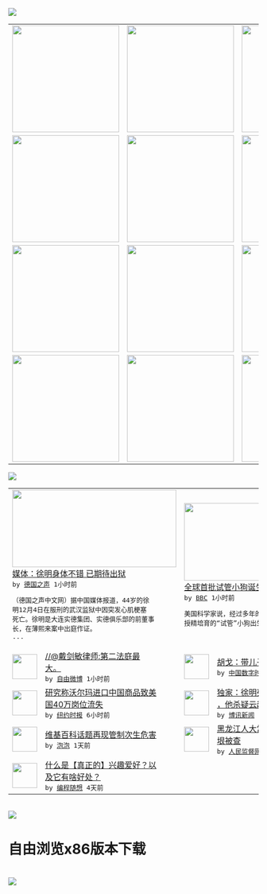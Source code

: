 

<a href="https://github.com/greatfire/z/raw/master/FreeBrowser.apk"><img src="https://raw.githubusercontent.com/greatfire/wiki/master/x/header.png" /></a><table><tr><td width="262" align="center" valign="center"><a href="https://github.com/greatfire/wiki/wiki/nyt" title="纽约时报中文网 国际纵览"><img src="https://raw.githubusercontent.com/greatfire/wiki/master/x/nyt_flag.png" width="215"/></a></td><td width="262" align="center" valign="center"><a href="https://github.com/greatfire/wiki/wiki/dw" title=""><img src="https://raw.githubusercontent.com/greatfire/wiki/master/x/dw_flag.png" width="215"/></a></td><td width="262" align="center" valign="center"><a href="https://github.com/greatfire/wiki/wiki/rmjd" title=""><img src="https://raw.githubusercontent.com/greatfire/wiki/master/x/rmjd_flag.png" width="215"/></a></td></tr><tr><td width="262" align="center" valign="center"><a href="https://github.com/paopaonetizen/website" title="泡泡 - 未经审查的互联网信息"><img src="https://raw.githubusercontent.com/greatfire/wiki/master/x/pp_flag.png" width="215"/></a></td><td width="262" align="center" valign="center"><a href="https://github.com/getlantern/mirror" title="以及自由微博和GreatFire.org官方中文论坛"><img src="https://raw.githubusercontent.com/greatfire/wiki/master/x/lantern_flag.png" width="215"/></a></td><td width="262" align="center" valign="center"><a href="https://github.com/cdtmirrors/m/" title=""><img src="https://raw.githubusercontent.com/greatfire/wiki/master/x/cdt_flag.png" width="215"/></a></td></tr><tr><td width="262" align="center" valign="center"><a href="https://github.com/program-think/blog" title="编程随想的博客"><img src="https://raw.githubusercontent.com/greatfire/wiki/master/x/pt_flag.png" width="215"/></a></td><td width="262" align="center" valign="center"><a href="https://github.com/greatfire/wiki/wiki/bbc" title=""><img src="https://raw.githubusercontent.com/greatfire/wiki/master/x/bbc_flag.png" width="215"/></a></td><td width="262" align="center" valign="center"><a href="https://github.com/freeweibo/s" title="自由微博 - 匿名和不受屏蔽的新浪微博搜索"><img src="https://raw.githubusercontent.com/greatfire/wiki/master/x/fw_flag.png" width="215"/></a></td></tr><tr><td width="262" align="center" valign="center"><a href="https://github.com/greatfire/wiki/wiki/google" title=""><img src="https://raw.githubusercontent.com/greatfire/wiki/master/x/google_flag.png" width="215"/></a></td><td width="262" align="center" valign="center"><a href="https://github.com/bxnews/boxun" title=""><img src="https://raw.githubusercontent.com/greatfire/wiki/master/x/bx_flag.png" width="215"/></a></td><td width="262" align="center" valign="center"><a href="https://github.com/greatfire/wiki/wiki/open-source" title="欢迎访问GreatFire.org开发者项目网站"><img src="https://raw.githubusercontent.com/greatfire/wiki/master/x/open-source_flag.png" width="215"/></a></td></tr></table><img src="https://raw.githubusercontent.com/greatfire/wiki/master/x/newsfeed text.png" /><table cols="4"><tr><td colspan="2" width="380"><a href="http://dw.com/p/1HL8P?maca=chi-GK-text-greatfire-all-chinese-15625-xml-mrss"><img src="http://www.dw.com/image/0,,18897788_302,00.jpg" width="330" height="156"/></a></br><a href="http://dw.com/p/1HL8P?maca=chi-GK-text-greatfire-all-chinese-15625-xml-mrss">媒体：徐明身体不错 已期待出狱</a></br><kbd> by <a href="http://dw.de">德国之声</a> 1小时前 </kbd></br><pre>（德国之声中文网）据中国媒体报道，44岁的徐<br/>明12月4日在服刑的武汉监狱中因突发心肌梗塞<br/>死亡。徐明是大连实德集团、实德俱乐部的前董事<br/>长，在薄熙来案中出庭作证。...</pre></td><td colspan="2" width="380"><a href="http://www.bbc.com/zhongwen/simp/science/2015/12/151210_ivf_puppies"><img src="http://a.files.bbci.co.uk/worldservice/live/assets/images/2015/12/10/151210090933_ivf_puppies_144x81_reuters_nocredit.jpg" width="330" height="156"/></a></br><a href="http://www.bbc.com/zhongwen/simp/science/2015/12/151210_ivf_puppies">全球首批试管小狗诞生 濒危动物有望获救</a></br><kbd> by <a href="http://www.bbc.co.uk/zhongwen/simp">BBC</a> 1小时前 </kbd></br><pre>美国科学家说，经过多年的努力，世界首批由体外<br/>授精培育的“试管”小狗出生。</pre></td></tr><tr><td><img src="http://ww4.sinaimg.cn/large/48eae8aejw1eyunxujkmuj210y0or1kx.jpg" width="50" height="50"/></td><td width="280"><a href="https://freeweibo.com/weibo/3918552719366477">//@戴剑敏律师:第二法庭最<br/>大。</a></br><kbd> by <a href="https://freeweibo.com/">自由微博</a> 1小时前 </kbd></td><td><img src="http://chinadigitaltimes.net/chinese/files/2015/12/T6wGC.jpg" width="50" height="50"/></td><td width="280"><a href="http://feedproxy.google.com/~r/chinadigitaltimes/zKps/~3/GKgvjarjVM4/">胡戈：带儿子看病的全过程</a></br><kbd> by <a href="http://chinadigitaltimes.net/chinese/">中国数字时代</a> 2小时前 </kbd></td></tr><tr><td><img src="http://static01.nyt.com/images/2015/12/09/business/09walmart/09walmart-articleLarge.jpg" width="50" height="50"/></td><td width="280"><a href="https://d3qlz4p8smvoli.cloudfront.net/business/20151210/c10walmart/">研究称沃尔玛进口中国商品致美<br/>国40万岗位流失</a></br><kbd> by <a href="http://m.cn.nytimes.com/">纽约时报</a> 6小时前 </kbd></td><td><img src="https://raw.githubusercontent.com/greatfire/wiki/master/x/bx_logo.png" width="50" height="50"/></td><td width="280"><a href="http://www.boxun.com/news/gb/china/2015/12/201512100950.shtml">独家：徐明死前两小时仍在跑步<br/>，他杀疑云越来越浓请看...</a></br><kbd> by <a href="http://www.boxun.com">博讯新闻</a> 11小时前 </kbd></td></tr><tr><td><img src="https://raw.githubusercontent.com/greatfire/wiki/master/x/pp_logo.png" width="50" height="50"/></td><td width="280"><a href="https://pao-pao.net/article/647">维基百科话题再现管制次生危害</a></br><kbd> by <a href="https://pao-pao.net">泡泡</a> 1天前 </kbd></td><td><img src="http://www.rmjdw.com/uploads/allimg/151208/11300J560-0.jpg" width="50" height="50"/></td><td width="280"><a href="http://www.rmjdw.com//fanfuqianshao/20151208/15246.html">黑龙江人大常委会党组书记盖如<br/>垠被查 </a></br><kbd> by <a href="http://www.rmjdw.com/">人民监督网</a> 2天前 </kbd></td></tr><tr><td><img src="https://raw.githubusercontent.com/greatfire/wiki/master/x/pt_logo.png" width="50" height="50"/></td><td width="280"><a href="http://feedproxy.google.com/~r/programthink/~3/dK8n2h7V2vA/Hobbies-and-Interests.html">什么是【真正的】兴趣爱好？以<br/>及它有啥好处？</a></br><kbd> by <a href="http://program-think.blogspot.com">编程随想</a> 4天前 </kbd></td></table></br><a href="https://github.com/greatfire/z/raw/master/FreeBrowser.apk"><img src="https://raw.githubusercontent.com/greatfire/wiki/master/x/download app.png" /></a><h1>自由浏览x86版本下载<h1><a href="https://github.com/greatfire/z/raw/master/FreeBrowser-x86.apk"><img src="https://raw.githubusercontent.com/greatfire/images/master/fb86.qr.png" /></a>